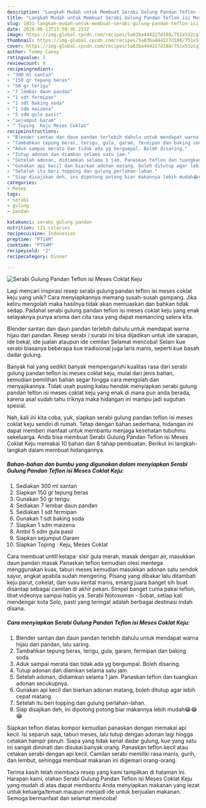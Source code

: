 ```yaml
---
description: "Langkah Mudah untuk Membuat Serabi Gulung Pandan Teflon isi Meses Coklat Keju Anti Gagal"
title: "Langkah Mudah untuk Membuat Serabi Gulung Pandan Teflon isi Meses Coklat Keju Anti Gagal"
slug: 1831-langkah-mudah-untuk-membuat-serabi-gulung-pandan-teflon-isi-meses-coklat-keju-anti-gagal
date: 2020-06-13T17:50:36.233Z
image: https://img-global.cpcdn.com/recipes/5a63ba444227d188/751x532cq70/serabi-gulung-pandan-teflon-isi-meses-coklat-keju-foto-resep-utama.jpg
thumbnail: https://img-global.cpcdn.com/recipes/5a63ba444227d188/751x532cq70/serabi-gulung-pandan-teflon-isi-meses-coklat-keju-foto-resep-utama.jpg
cover: https://img-global.cpcdn.com/recipes/5a63ba444227d188/751x532cq70/serabi-gulung-pandan-teflon-isi-meses-coklat-keju-foto-resep-utama.jpg
author: Tommy Casey
ratingvalue: 3
reviewcount: 9
recipeingredient:
- "300 ml santan"
- "150 gr tepung beras"
- "50 gr terigu"
- "7 lembar daun pandan"
- "1 sdt fermipan"
- "1 sdt baking soda"
- "1 sdm maizena"
- "5 sdm gula pasir"
- "sejumput Garam"
- " Toping  Keju Meses Coklat"
recipeinstructions:
- "Blender santan dan daun pandan terlebih dahulu untuk mendapat warna hijau dari pandan, lalu saring."
- "Tambahkan tepung beras, terigu, gula, garam, fermipan dan baking soda."
- "Aduk sampai merata dan tidak ada yg bergumpal. Boleh disaring."
- "Tutup adonan dan diamkan selama satu jam."
- "Setelah adonan, didiamkan selama 1 jam. Panaskan teflon dan tuangkan adonan secukupnya."
- "Gunakan api kecil dan biarkan adonan matang, boleh ditutup agar lebih cepat matang."
- "Setelah itu beri topping dan gulung perlahan-lahan."
- "Siap disajikan deh, ini dipotong potong biar makannya lebih mudah😂😂😂"
categories:
- Resep
tags:
- serabi
- gulung
- pandan

katakunci: serabi gulung pandan 
nutrition: 121 calories
recipecuisine: Indonesian
preptime: "PT14M"
cooktime: "PT54M"
recipeyield: "2"
recipecategory: Dinner

---
```



![Serabi Gulung Pandan Teflon isi Meses Coklat Keju](https://img-global.cpcdn.com/recipes/5a63ba444227d188/751x532cq70/serabi-gulung-pandan-teflon-isi-meses-coklat-keju-foto-resep-utama.jpg)

Lagi mencari inspirasi resep serabi gulung pandan teflon isi meses coklat keju yang unik? Cara menyiapkannya memang susah-susah gampang. Jika keliru mengolah maka hasilnya tidak akan memuaskan dan bahkan tidak sedap. Padahal serabi gulung pandan teflon isi meses coklat keju yang enak selayaknya punya aroma dan cita rasa yang dapat memancing selera kita.

Blender santan dan daun pandan terlebih dahulu untuk mendapat warna hijau dari pandan. Resep serabi / surabi ini bisa dijadikan untuk ide sarapan, ide bekal, ide jualan ataupun ide cemilan Selamat mencoba! Selain kue serabi biasanya beberapa kue tradisional juga laris manis, seperti kue basah dadar gulung.

Banyak hal yang sedikit banyak mempengaruhi kualitas rasa dari serabi gulung pandan teflon isi meses coklat keju, mulai dari jenis bahan, kemudian pemilihan bahan segar hingga cara mengolah dan menyajikannya. Tidak usah pusing kalau hendak menyiapkan serabi gulung pandan teflon isi meses coklat keju yang enak di mana pun anda berada, karena asal sudah tahu triknya maka hidangan ini mampu jadi suguhan spesial.


Nah, kali ini kita coba, yuk, siapkan serabi gulung pandan teflon isi meses coklat keju sendiri di rumah. Tetap dengan bahan sederhana, hidangan ini dapat memberi manfaat untuk membantu menjaga kesehatan tubuhmu sekeluarga. Anda bisa membuat Serabi Gulung Pandan Teflon isi Meses Coklat Keju memakai 10 bahan dan 8 tahap pembuatan. Berikut ini langkah-langkah dalam membuat hidangannya.

<!--inarticleads1-->

##### Bahan-bahan dan bumbu yang digunakan dalam menyiapkan Serabi Gulung Pandan Teflon isi Meses Coklat Keju:

1. Sediakan 300 ml santan
1. Siapkan 150 gr tepung beras
1. Gunakan 50 gr terigu
1. Sediakan 7 lembar daun pandan
1. Sediakan 1 sdt fermipan
1. Gunakan 1 sdt baking soda
1. Siapkan 1 sdm maizena
1. Ambil 5 sdm gula pasir
1. Siapkan sejumput Garam
1. Siapkan  Toping : Keju, Meses Coklat


Cara membuat untill kelapa: sisir gula merah, masak dengan air, masukkan daun pandan masak Panaskan teflon kemudian olesi mentega menggunakan kuas, taburi meses kemudian masukkan adonan satu sendok sayur, angkat apabila sudah mengering. Pisang yang dibakar lalu ditambah keju parut, cokelat, dan susu kental manis, emang juara banget sih buat disantap sebagai camilan di akhir pekan. Simpel banget cuma pakai teflon, lihat videonya sampai habis ya. Serabi Notosuman - Sobat, setiap kali mendengar kota Solo, pasti yang teringat adalah berbagai destinasi indah disana. 

<!--inarticleads2-->

##### Cara menyiapkan Serabi Gulung Pandan Teflon isi Meses Coklat Keju:

1. Blender santan dan daun pandan terlebih dahulu untuk mendapat warna hijau dari pandan, lalu saring.
1. Tambahkan tepung beras, terigu, gula, garam, fermipan dan baking soda.
1. Aduk sampai merata dan tidak ada yg bergumpal. Boleh disaring.
1. Tutup adonan dan diamkan selama satu jam.
1. Setelah adonan, didiamkan selama 1 jam. Panaskan teflon dan tuangkan adonan secukupnya.
1. Gunakan api kecil dan biarkan adonan matang, boleh ditutup agar lebih cepat matang.
1. Setelah itu beri topping dan gulung perlahan-lahan.
1. Siap disajikan deh, ini dipotong potong biar makannya lebih mudah😂😂😂


Siapkan teflon diatas kompor kemudian panaskan dengan memakai api kecil. Isi separuh saja, taburi meses, lalu tutup dengan adonan lagi hingga cetakan hampir penuh. Siapa yang tidak kenal dadar gulung, kue yang satu ini sangat diminati dan disukai banyak orang. Panaskan teflon kecil atau cetakan serabi dengan api kecil. Camilan serabi memiliki rasa manis, gurih, dan lembut, sehingga membuat makanan ini digemari orang-orang. 

Terima kasih telah membaca resep yang kami tampilkan di halaman ini. Harapan kami, olahan Serabi Gulung Pandan Teflon isi Meses Coklat Keju yang mudah di atas dapat membantu Anda menyiapkan makanan yang lezat untuk keluarga/teman maupun menjadi ide untuk berjualan makanan. Semoga bermanfaat dan selamat mencoba!
